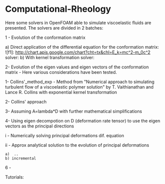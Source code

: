 # Computational-Rheology

Here some solvers in OpenFOAM able to simulate viscoelastic fluids are presented. The solvers are divided in 2 batches:

1 - Evolution of the conformation matrix

a) Direct application of the differential equation for the conformation matrix:
![f1]: http://chart.apis.google.com/chart?cht=tx&chl=E_k=mc^2-m_0c^2
solver: 
b) With kernel transformation
solver:

2- Evolution of the eigen values and eigen vectors of the conformation matrix - Here various considerations have been tested.

1- Collins'_method_exp - Method from "Numerical approach to simulating turbulent flow of a viscoelastic polymer solution" by T. Vaithianathan and Lance R. Collins with exponential kernel transformation

2- Collins' approach

3- Assuming A=lambda*D with further mathematical simplifications

4- Using eigen decompotion on D (deformation rate tensor) to use the eigen vectors as the principal directions

  i - Numerically solving principal deformations dif. equation
  
  ii - Approx analytical solution to the evolution of principal deformations
  
    a)  ..
    b) incremental

6 - 

Tutorials:
